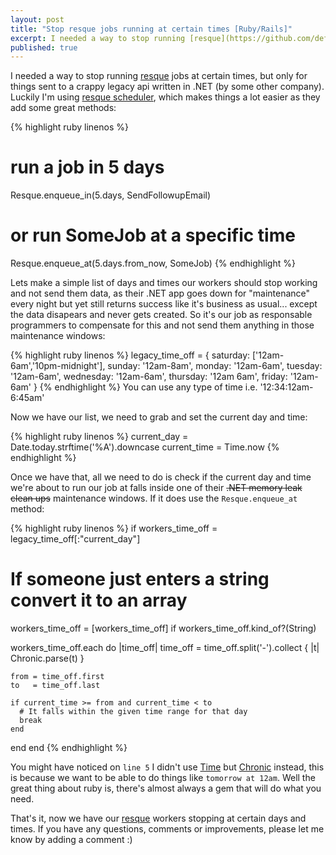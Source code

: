 ```yaml
---
layout: post
title: "Stop resque jobs running at certain times [Ruby/Rails]"
excerpt: I needed a way to stop running [resque](https://github.com/defunkt/resque) jobs at certain times, but only for things sent to a crappy legacy api written in .NET (by some other company).
published: true
---
```


I needed a way to stop running [resque](https://github.com/defunkt/resque) jobs at certain times, but only for things sent to a crappy legacy
api written in .NET (by some other company). Luckily I'm using [resque scheduler](https://github.com/bvandenbos/resque-scheduler),
which makes things a lot easier as they add some great methods:

{% highlight ruby linenos %}
# run a job in 5 days
Resque.enqueue_in(5.days, SendFollowupEmail)
# or run SomeJob at a specific time
Resque.enqueue_at(5.days.from_now, SomeJob)
{% endhighlight %}

Lets make a simple list of days and times our workers should stop working and not send them data, as their .NET app goes down for "maintenance" every night but yet still returns success like it's business as usual...
except the data disapears and never gets created.  So it's our job as responsable programmers to compensate for this and not send them anything in those maintenance windows:

{% highlight ruby linenos %}
legacy_time_off = {
  saturday:  ['12am-6am','10pm-midnight'],
  sunday:    '12am-8am',
  monday:    '12am-6am',
  tuesday:   '12am-6am',
  wednesday: '12am-6am',
  thursday:  '12am 6am',
  friday:    '12am-6am'
}
{% endhighlight %}
<span class='small'>You can use any type of time i.e. '12:34:12am-6:45am'</span>

Now we have our list, we need to grab and set the current day and time:

{% highlight ruby linenos %}
current_day  = Date.today.strftime('%A').downcase
current_time = Time.now
{% endhighlight %}

Once we have that, all we need to do is check if the current day and time we're about to run our job at falls inside one
of their <s>.NET memory leak clean ups</s> maintenance windows.  If it does use the `Resque.enqueue_at` method:

{% highlight ruby linenos %}
if workers_time_off = legacy_time_off[:"current_day"]
  # If someone just enters a string convert it to an array
  workers_time_off = [workers_time_off] if workers_time_off.kind_of?(String)

  workers_time_off.each do |time_off|
    time_off = time_off.split('-').collect { |t| Chronic.parse(t) }

    from = time_off.first
    to   = time_off.last

    if current_time >= from and current_time < to
      # It falls within the given time range for that day
      break
    end
  end
end
{% endhighlight %}

You might have noticed on `line 5` I didn't use [Time](http://ruby-doc.org/core-1.9.3/Time.html) but
[Chronic](https://github.com/mojombo/chronic) instead, this is because we want to be able to do things like `tomorrow at 12am`.  Well the great thing about ruby is,
there's almost always a gem that will do what you need.

That's it, now we have our [resque](https://github.com/defunkt/resque) workers stopping at certain days and times.
If you have any questions, comments or improvements, please let me know by adding a comment :)